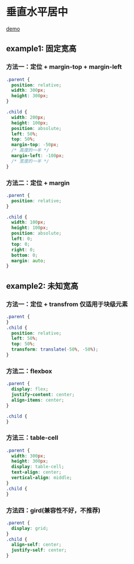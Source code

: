 # 垂直水平居中

[demo](./demo/1.html)

## example1: 固定宽高

### 方法一：定位 + margin-top + margin-left

```css
.parent {
  position: relative;
  width: 300px;
  height: 300px;
}

.child {
  width: 200px;
  height: 100px;
  position: absolute;
  left: 50%;
  top: 50%;
  margin-top: -50px;
  /* 高度的一半 */
  margin-left: -100px;
  /* 宽度的一半 */
}
```

### 方法二：定位 + margin

```css
.parent {
  position: relative;
}

.child {
  width: 100px;
  height: 100px;
  position: absolute;
  left: 0;
  top: 0;
  right: 0;
  bottom: 0;
  margin: auto;
}
```

## example2: 未知宽高

### 方法一：定位 + transfrom 仅适用于块级元素

```css
.parent {
}
.child {
  position: relative;
  left: 50%;
  top: 50%;
  transform: translate(-50%, -50%);
}
```

### 方法二：flexbox

```css
.parent {
  display: flex;
  justify-content: center;
  align-items: center;
}

.child {
}
```

### 方法三：table-cell

```css
.parent {
  width: 300px;
  height: 300px;
  display: table-cell;
  text-align: center;
  vertical-align: middle;
}
.child {
}
```

### 方法四：gird(兼容性不好，不推荐)

```css
.parent {
  display: grid;
}
.child {
  align-self: center;
  justify-self: center;
}
```